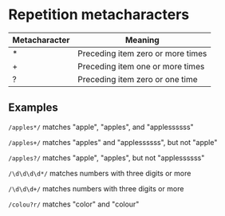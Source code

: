 # Repetition metacharacters

| Metacharacter | Meaning                           |
| ------------- | --------------------------------- |
| \*            | Preceding item zero or more times |
| +             | Preceding item one or more times  |
| ?             | Preceding item zero or one time   |

## Examples

`/apples*/` matches "apple", "apples", and "applessssss"

`/apples+/` matches "apples" and "applessssss", but not "apple"

`/apples?/` matches "apple", "apples", but not "applessssss"

`/\d\d\d\d*/` matches numbers with three digits or more

`/\d\d\d+/` matches numbers with three digits or more

`/colou?r/` matches "color" and "colour"
